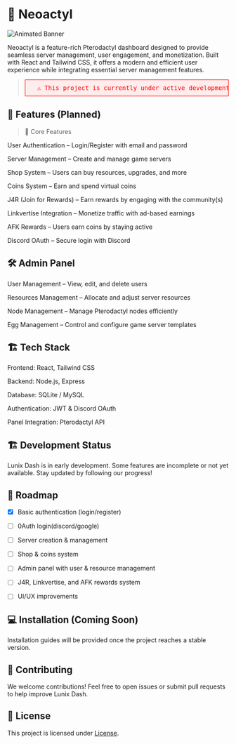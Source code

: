 
# 🌙 Neoactyl
![Animated Banner](https://raw.githubusercontent.com/Crinix-Labs/neoactyl/refs/heads/main/20250310_185008_0002.gif)

Neoactyl is a feature-rich Pterodactyl dashboard designed to provide seamless server management, user engagement, and monetization. Built with React and Tailwind CSS, it offers a modern and efficient user experience while integrating essential server management features.

>  <pre style="color: red; background: #ffecec; padding: 10px; border: 1px solid red;">  ⚠️ This project is currently under active development. Features may change, and some functionalities may not be fully implemented yet. </pre>

## 🚀 Features (Planned)

> 🌟 Core Features

User Authentication – Login/Register with email and password

Server Management – Create and manage game servers

Shop System – Users can buy resources, upgrades, and more

Coins System – Earn and spend virtual coins

J4R (Join for Rewards) – Earn rewards by engaging with the community(s)

Linkvertise Integration – Monetize traffic with ad-based earnings

AFK Rewards – Users earn coins by staying active

Discord OAuth – Secure login with Discord


## 🛠️ Admin Panel

User Management – View, edit, and delete users

Resources Management – Allocate and adjust server resources

Node Management – Manage Pterodactyl nodes efficiently

Egg Management – Control and configure game server templates


## 🏗️ Tech Stack

Frontend: React, Tailwind CSS

Backend: Node.js, Express

Database: SQLite / MySQL

Authentication: JWT & Discord OAuth

Panel Integration: Pterodactyl API


## 🏗️ Development Status

Lunix Dash is in early development. Some features are incomplete or not yet available. Stay updated by following our progress!

## 📌 Roadmap

- [x] Basic authentication (login/register)

- [ ] 0Auth login(discord/google)

- [ ] Server creation & management

- [ ] Shop & coins system

- [ ] Admin panel with user & resource management

- [ ] J4R, Linkvertise, and AFK rewards system

- [ ] UI/UX improvements


## 💻 Installation (Coming Soon)

Installation guides will be provided once the project reaches a stable version.

## 🎯 Contributing

We welcome contributions! Feel free to open issues or submit pull requests to help improve Lunix Dash.

## 📜 License

This project is licensed under [License](https://raw.githubusercontent.com/Crinix-Labs/Lunix-Dash/refs/heads/main/LICENSE).
